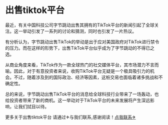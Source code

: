 # 出售tiktok平台

最近，有关中国科技公司字节跳动出售其拥有的TikTok平台的新闻引起了全球关注。这一举动引发了一系列的讨论和猜测，同时也引发了一片热议。

有分析认为，字节跳动出售TikTok的举动是出于应对美国政府对TikTok进行禁令的压力。而在这样的形势下，出售TikTok平台似乎成为了字节跳动的不得已之选。

从商业角度来看，TikTok作为一款全球热门的社交媒体平台，其市场潜力不言而喻。因此，对于有意投资者来说，收购TikTok平台无疑是一个极具吸引力的机会。不过，随着涉及到的国际政治、经济等因素，这桩交易也面临着诸多挑战和不确定性。

总的来说，字节跳动出售TikTok平台的消息给全球科技行业带来了一场轰动，也给投资者带来了新的商机。这一举动对于TikTok平台的未来发展将产生深远影响，让我们拭目以待。

更多关于出售tiktok平台 请通过✈与我们联系,感谢阅读！[点我联系✈](https://my.G208.com)